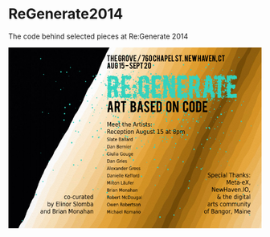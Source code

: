 ReGenerate2014
==============

The code behind selected pieces at Re:Generate 2014

![Re:Generate 2014 invitation](invitation.png)
